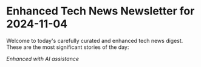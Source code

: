 # Enhanced Tech News Newsletter for 2024-11-04

Welcome to today's carefully curated and enhanced tech news digest. These are the most significant stories of the day:



*Enhanced with AI assistance*